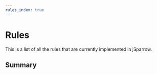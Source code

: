 ```yaml
--- 
rules_index: true
---
```


# Rules

This is a list of all the rules that are currently implemented in jSparrow.

## Summary

<rules />